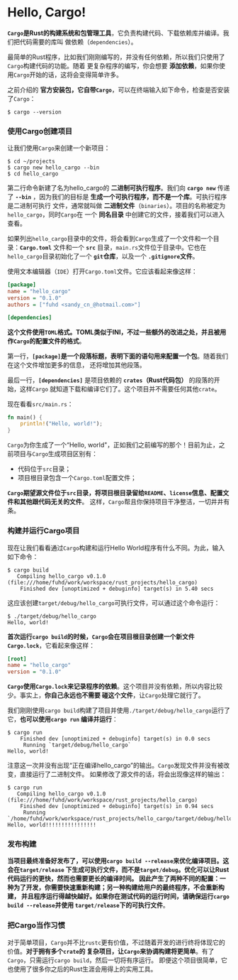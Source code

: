 Hello, Cargo!
================================================================================
**`Cargo`是Rust的构建系统和包管理工具**，它负责构建代码、下载依赖库并编译。我们把代码需要的库叫
做依赖（`dependencies`）。

最简单的Rust程序，比如我们刚刚编写的，并没有任何依赖，所以我们只使用了`Cargo`构建代码的功能。随着
更复杂程序的编写，你会想要 **添加依赖**，如果你使用`Cargo`开始的话，这将会变得简单许多。

之前介绍的 **官方安装包，它自带`Cargo`**，可以在终端输入如下命令，检查是否安装了`Cargo`：
```shell
$ cargo --version
```

### 使用Cargo创建项目
让我们使用`Cargo`来创建一个新项目：
```shell
$ cd ~/projects
$ cargo new hello_cargo --bin
$ cd hello_cargo
```
第二行命令新建了名为hello_cargo的 **二进制可执行程序**。我们向 **`cargo new`** 传递了
**`--bin`** ，因为我们的目标是 **生成一个可执行程序，而不是一个库**。可执行程序是二进制可执行
文件，通常就叫做 **二进制文件**（`binaries`）。项目的名称被定为`hello_cargo`，同时`Cargo`在
一个 **同名目录** 中创建它的文件，接着我们可以进入查看。

如果列出`hello_cargo`目录中的文件，将会看到`Cargo`生成了一个文件和一个目录：**`Cargo.toml`**
文件和一个 **`src`** 目录，`main.rs`文件位于目录中。它也在`hello_cargo`目录初始化了一个
**`git`仓库**，以及一个 **`.gitignore`文件**。

使用文本编辑器（`IDE`）打开`Cargo.toml`文件。它应该看起来像这样：
```ini
[package]
name = "hello_cargo"
version = "0.1.0"
authors = ["fuhd <sandy_cn_@hotmail.com>"]

[dependencies]

```
**这个文件使用`TOML`格式。TOML类似于INI，不过一些额外的改进之处，并且被用作`Cargo`的配置文件的格式**。

第一行，**`[package]`是一个段落标题，表明下面的语句用来配置一个包**。随着我们在这个文件增加更多的信息，
还将增加其他段落。

最后一行，**`[dependencies]`** 是项目依赖的 **`crates`（Rust代码包）** 的段落的开始，这样`Cargo`
就知道下载和编译它们了。这个项目并不需要任何其他`crate`。

现在看看`src/main.rs`：
```rust
fn main() {
    println!("Hello, world!");
}
```
`Cargo`为你生成了一个“Hello, world"，正如我们之前编写的那个！目前为止，之前项目与`Cargo`生成项目区别有：
+ 代码位于`src`目录；
+ 项目根目录包含一个`Cargo.toml`配置文件；

**`Cargo`期望源文件位于`src`目录，将项目根目录留给`README`、`license`信息、配置文件和其他跟代码无关的文件**。
这样，`Cargo`帮且你保持项目干净整洁，一切井井有条。

### 构建并运行Cargo项目
现在让我们看看通过`Cargo`构建和运行Hello World程序有什么不同。为此，输入如下命令：
```shell
$ cargo build
   Compiling hello_cargo v0.1.0 (file:///home/fuhd/work/workspace/rust_projects/hello_cargo)
    Finished dev [unoptimized + debuginfo] target(s) in 5.40 secs
```
这应该创建`target/debug/hello_cargo`可执行文件，可以通过这个命令运行：
```shell
$ ./target/debug/hello_cargo
Hello, world!
```
**首次运行`cargo build`的时候，`Cargo`会在项目根目录创建一个新文件`Cargo.lock`**，它看起来像这样：
```ini
[root]
name = "hello_cargo"
version = "0.1.0"
```
**`Cargo`使用`Cargo.lock`来记录程序的依赖**。这个项目并没有依赖，所以内容比较少。事实上，**你自己永远也不需要
碰这个文件**，让`Cargo`处理它就行了。

我们刚刚使用`cargo build`构建了项目并使用`./target/debug/hello_cargo`运行了它，**也可以使用`cargo run`
编译并运行**：
```shell
$ cargo run
    Finished dev [unoptimized + debuginfo] target(s) in 0.0 secs
     Running `target/debug/hello_cargo`
Hello, world!
```
注意这一次并没有出现“正在编译hello_cargo”的输出。`Cargo`发现文件并没有被改变，直接运行了二进制文件。
如果修改了源文件的话，将会出现像这样的输出：
```shell
$ cargo run
   Compiling hello_cargo v0.1.0 (file:///home/fuhd/work/workspace/rust_projects/hello_cargo)
    Finished dev [unoptimized + debuginfo] target(s) in 0.94 secs
     Running `/home/fuhd/work/workspace/rust_projects/hello_cargo/target/debug/hello_cargo`
Hello, world!!!!!!!!!!!!!!!!
```

### 发布构建
**当项目最终准备好发布了，可以使用`cargo build --release`来优化编译项目。这会在`target/release`
下生成可执行文件，而不是`target/debug`。优化可以让Rust代码运行的更快，然而也需要更长的编译时间。
因此产生了两种不同的配置：一种为了开发，你需要快速重新构建；另一种构建给用户的最终程序，不会重新构建，
并且程序运行得越快越好。如果你在测试代码的运行时间，请确保运行`cargo build --release`并使用
`target/release`下的可执行文件**。

### 把Cargo当作习惯
对于简单项目，`Cargo`并不比`rustc`更有价值，不过随着开发的进行终将体现它的价值。**对于拥有多个`crate`的
复杂项目，让`Cargo`来协调构建将更简单**。有了`Cargo`，只需运行`cargo build`，然后一切将有序运行。
即便这个项目很简单，它也使用了很多你之后的Rust生涯会用得上的实用工具。
